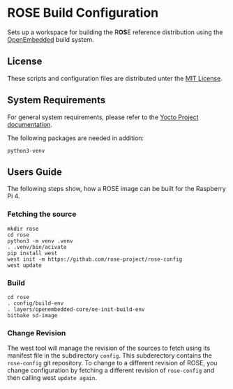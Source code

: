 # R**OS**E Build Configuration

Sets up a workspace for building the R**OS**E reference distribution using the [OpenEmbedded](https://www.openembedded.org) build system. 

## License

These scripts and configuration files are distributed unter the [MIT License](license).

## System Requirements

For general system requirements, please refer to the [Yocto Project documentation](https://docs.yoctoproject.org/ref-manual/system-requirements.html). 

The following packages are needed in addition:
```
python3-venv
```

## Users Guide

The following steps show, how a ROSE image can be built for the Raspberry Pi 4.

### Fetching the source

```
mkdir rose
cd rose
python3 -m venv .venv
. .venv/bin/acivate
pip install west
west init -m https://github.com/rose-project/rose-config
west update
```

### Build

```
cd rose
. config/build-env
. layers/openembedded-core/oe-init-build-env
bitbake sd-image
```

### Change Revision

The west tool will manage the revision of the sources to fetch using its manifest file in the subdirectory `config`. This subderectory contains the `rose-config` git repository. To change to a different revision of ROSE, you change configuration by fetching a different revision of `rose-config` and then calling west `update again`. 

